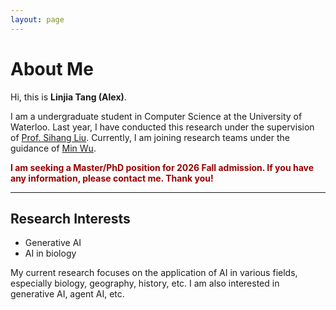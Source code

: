 ```yaml
---
layout: page
---
```


# About Me

Hi, this is **Linjia Tang (Alex)**.<br>

I am a undergraduate student in Computer Science at the University of Waterloo. Last year, I have conducted this research under the supervision of [Prof. Sihang Liu](https://www.sihangliu.com/). Currently, I am joining research teams under the guidance of [Min Wu](link).

**<font color="#990000">I am seeking a Master/PhD position for 2026 Fall admission. If you have any information, please contact me. Thank you!</font>**

---

## Research Interests

- Generative AI
- AI in biology

My current research focuses on the application of AI in various fields, especially biology, geography, history, etc. I am also interested in generative AI, agent AI, etc.

